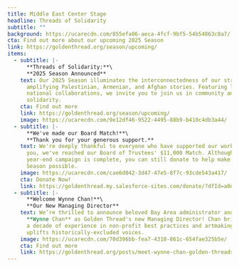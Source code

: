 ```yaml
---
title: Middle East Center Stage
headline: Threads of Solidarity
subtitle: ""
background: https://ucarecdn.com/855efa86-aeca-4fcf-9bf5-54b54863c8a7/
cta: Find out more about our upcoming 2025 Season
link: https://goldenthread.org/season/upcoming/
items:
  - subtitle: |-
      **Threads of Solidarity:**\
      **2﻿025 Season Announced**
    text: Our 2025 Season illuminates the interconnectedness of our struggles
      amplifying Palestinian, Armenian, and Afghan stories. Featuring local and
      national collaborations, we invite you to join us in community and
      solidarity.
    cta: Find out more
    link: https://goldenthread.org/season/upcoming/
    image: https://ucarecdn.com/9e12df46-9522-4495-88b9-b410c4db3a44/
  - subtitle: |-
      **W﻿e've made our Board Match!**\
      **Thank you for your generous support.**
    text: W﻿e're deeply thankful to everyone who have supported our work. Thanks to
      you, we've reached our Board of Trustees' $11,000 Match. Although our
      year-end campaign is complete, you can still donate to help make our 2025
      Season possible.
    image: https://ucarecdn.com/cae6d042-3d47-47e5-8f7c-93cde543a417/
    cta: Donate Now!
    link: https://goldenthread.my.salesforce-sites.com/donate/?dfId=a0n3Z00000tn4RsQAI
  - subtitle: |-
      **Welcome Wynne Chan!**\
      **O﻿ur New Managing Director**
    text: We’re thrilled to announce beloved Bay Area administrator and artist
      **Wynne Chan** as Golden Thread's new Managing Director! Chan brings over
      a decade of experience in non-profit best practices and artmaking that
      uplifts historically-excluded voices.
    image: https://ucarecdn.com/70d396bb-fea7-4318-861c-654fae325b5e/
    cta: Find out more
    link: https://goldenthread.org/posts/meet-wynne-chan-golden-threads-new-managing-director/
---
```

